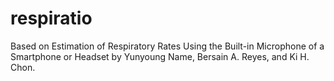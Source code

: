 # respiratio

Based on Estimation of Respiratory Rates Using the Built-in Microphone of a Smartphone or Headset by Yunyoung Name, Bersain A. Reyes, and Ki H. Chon.
